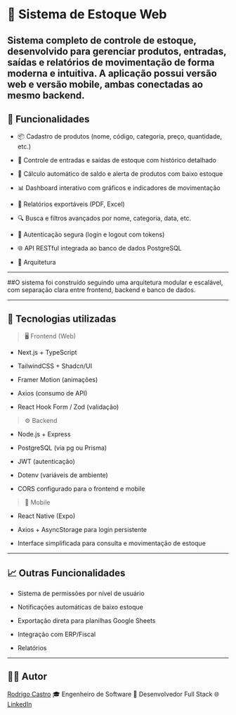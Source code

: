 # 🧾 Sistema de Estoque Web

Sistema completo de controle de estoque, desenvolvido para gerenciar produtos, entradas, saídas e relatórios de movimentação de forma moderna e intuitiva.
A aplicação possui versão web e versão mobile, ambas conectadas ao mesmo backend.
---

## 🚀 Funcionalidades

- 📦 Cadastro de produtos (nome, código, categoria, preço, quantidade, etc.)

- 🔄 Controle de entradas e saídas de estoque com histórico detalhado

- 🧮 Cálculo automático de saldo e alerta de produtos com baixo estoque

- 📊 Dashboard interativo com gráficos e indicadores de movimentação

- 🧾 Relatórios exportáveis (PDF, Excel)

- 🔍 Busca e filtros avançados por nome, categoria, data, etc.

- 🔐 Autenticação segura (login e logout com tokens)

- 🌐 API RESTful integrada ao banco de dados PostgreSQL

- 🧠 Arquitetura

---

##O sistema foi construído seguindo uma arquitetura modular e escalável, com separação clara entre frontend, backend e banco de dados.

---

## 🧰 Tecnologias utilizadas

> 🖥️ Frontend (Web)

- Next.js + TypeScript

- TailwindCSS + Shadcn/UI

- Framer Motion (animações)

- Axios (consumo de API)

- React Hook Form / Zod (validação)


> ⚙️ Backend

- Node.js + Express

- PostgreSQL (via pg ou Prisma)

- JWT (autenticação)

- Dotenv (variáveis de ambiente)

- CORS configurado para o frontend e mobile

> 📱 Mobile

- React Native (Expo)

- Axios + AsyncStorage para login persistente

- Interface simplificada para consulta e movimentação de estoque

---

## 📈 Outras Funcionalidades

- Sistema de permissões por nível de usuário

- Notificações automáticas de baixo estoque

- Exportação direta para planilhas Google Sheets

- Integração com ERP/Fiscal

- Relatórios

---

## 🧑‍💼 Autor

[Rodrigo Castro](https://my-ludoteca.netlify.app/)
🎓 Engenheiro de Software
💼 Desenvolvedor Full Stack
🌐 [LinkedIn](https://www.linkedin.com/in/rodrigo-castro-b09847243/)
